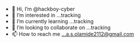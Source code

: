 - 👋 Hi, I’m @hackboy-cyber
- 👀 I’m interested in ...tracking
- 🌱 I’m currently learning ...tracking
- 💞️ I’m looking to collaborate on ...tracking
- 📫 How to reach me ...a.s.olamide2112@gmail.com

<!---
hackboy-cyber/hackboy-cyber is a ✨ special ✨ repository because its `README.md` (this file) appears on your GitHub profile.
You can click the Preview link to take a look at your changes.
--->

